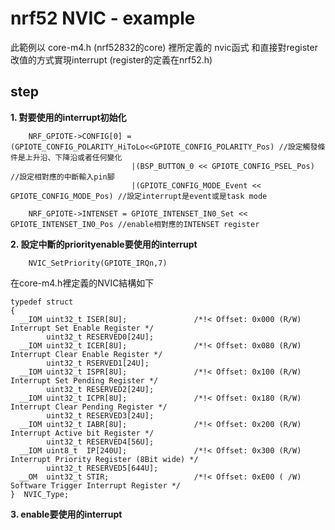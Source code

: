 # nrf52 NVIC - example

此範例以 core-m4.h (nrf52832的core) 裡所定義的 nvic函式 和直接對register改值的方式實現interrupt (register的定義在nrf52.h)

## step
 
**1. 對要使用的interrupt初始化**
```
    NRF_GPIOTE->CONFIG[0] = (GPIOTE_CONFIG_POLARITY_HiToLo<<GPIOTE_CONFIG_POLARITY_Pos) //設定觸發條件是上升沿、下降沿或者任何變化  
                           |(BSP_BUTTON_0 << GPIOTE_CONFIG_PSEL_Pos) //設定相對應的中斷輸入pin腳
                           |(GPIOTE_CONFIG_MODE_Event << GPIOTE_CONFIG_MODE_Pos) //設定interrupt是event或是task mode
                            
    NRF_GPIOTE->INTENSET = GPIOTE_INTENSET_IN0_Set << GPIOTE_INTENSET_IN0_Pos //enable相對應的INTENSET register
```  
 **2. 設定中斷的priorityenable要使用的interrupt**
 ```
     NVIC_SetPriority(GPIOTE_IRQn,7)
 ```
 
   在core-m4.h裡定義的NVIC結構如下
 
```
typedef struct
{
  __IOM uint32_t ISER[8U];               /*!< Offset: 0x000 (R/W)  Interrupt Set Enable Register */
        uint32_t RESERVED0[24U];
  __IOM uint32_t ICER[8U];               /*!< Offset: 0x080 (R/W)  Interrupt Clear Enable Register */
        uint32_t RSERVED1[24U];
  __IOM uint32_t ISPR[8U];               /*!< Offset: 0x100 (R/W)  Interrupt Set Pending Register */
        uint32_t RESERVED2[24U];
  __IOM uint32_t ICPR[8U];               /*!< Offset: 0x180 (R/W)  Interrupt Clear Pending Register */
        uint32_t RESERVED3[24U];
  __IOM uint32_t IABR[8U];               /*!< Offset: 0x200 (R/W)  Interrupt Active bit Register */
        uint32_t RESERVED4[56U];
  __IOM uint8_t  IP[240U];               /*!< Offset: 0x300 (R/W)  Interrupt Priority Register (8Bit wide) */
        uint32_t RESERVED5[644U];
  __OM  uint32_t STIR;                   /*!< Offset: 0xE00 ( /W)  Software Trigger Interrupt Register */
}  NVIC_Type;
```
 **3. enable要使用的interrupt**
